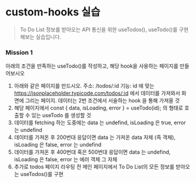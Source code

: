 # custom-hooks 실습

> To Do List 정보를 받아오는 API 통신을 위한 useTodos(), useTodo()를 구현해보는 실습입니다.

### Mission 1

아래의 조건을 만족하는 useTodo()를 작성하고, 해당 hook을 사용하는 페이지를 만들어보시오

1. 아래와 같은 페이지를 만드시오.
   주소: /todos/:id
   기능: id 에 맞는 https://jsonplaceholder.typicode.com/todos/:id 에서 데이터를 가져와서 화면에 그리는 페이지. 데이터는 2번 조건에서 서술하는 hook 을 통해 가져올
   것
2. 해당 페이지에서 const { data, isLoading, error } = useTodo(id); 의 형태로 호출할 수 있는 useTodo 를 생성할 것
3. 데이터를 fetching 하는 도중에는 data 는 undefind, isLoading 은 true, error 는 undefind
4. 데이터를 가져온 후 200번대 응답이면 data 는 가져온 data 자체 (즉 객체), isLoading 은 false, error 는 undefind
5. 데이터를 가져온 후 400번대 혹은 500번대 응답이면 data 는 undefind, isLoading 은 false, error 는 에러 객체 그 자체
6. 추가로 todos 페이지 라우팅 전 메인 페이지에서 To Do List의 모든 정보를 받아오는 useTodos()를 구현

